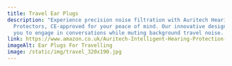 ```yaml
---
title: Travel Ear Plugs
description: "Experience precision noise filtration with Auritech Hearing
  Protectors, CE-approved for your peace of mind. Our innovative design allows
  you to engage in conversations while muting background travel noise. "
link: https://www.amazon.co.uk/Auritech-Intelligent-Hearing-Protection-Travelling/dp/B06XHJS2CN?maas=maas_adg_BA64DC7534EB1E48EF34F98E1DAD6759_afap_abs&ref_=aa_maas&tag=maas
imageAlt: Ear Plugs For Travelling
image: /static/img/travel_320x190.jpg
---
```

